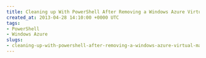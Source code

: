 ```yaml
---
title: Cleaning up With PowerShell After Removing a Windows Azure Virtual Machine
created_at: 2013-04-28 14:10:00 +0000 UTC
tags:
- PowerShell
- Windows Azure
slugs:
- cleaning-up-with-powershell-after-removing-a-windows-azure-virtual-machine
---
```

